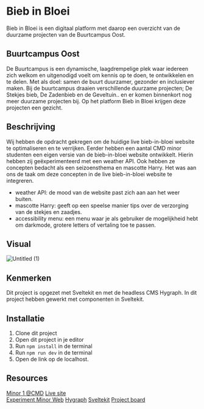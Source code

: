 # Bieb in Bloei

Bieb in Bloei is een digitaal platform met daarop een overzicht van de duurzame projecten van de Buurtcampus Oost. 

## Buurtcampus Oost
De Buurtcampus is een dynamische, laagdrempelige plek waar iedereen zich welkom en uitgenodigd voelt om kennis op te doen, te ontwikkelen en te delen. Met als doel: samen de buurt duurzamer, gezonder en inclusiever maken.
Bij de buurtcampus draaien verschillende duurzame projecten; De Stekjes bieb, De Zadenbieb en de Geveltuin.. en er komen binnenkort nog meer duurzame projecten bij. Op het platform Bieb in Bloei krijgen deze projecten een gezicht.

## Beschrijving
Wij hebben de opdracht gekregen om de huidige live bieb-in-bloei website te optimaliseren en te verrijken. Eerder hebben een aantal CMD minor studenten een eigen versie van de bieb-in-bloei website ontwikkelt. Hierin hebben zij geëxperimenteerd met een weather API. Ook hebben ze concepten bedacht als een seizoensthema en mascotte Harry. Het was aan ons de taak om deze concepten in de live bieb-in-bloei website te integreren. 
* weather API: de mood van de website past zich aan aan het weer buiten.
* mascotte Harry: geeft op een speelse manier tips over de verzorging van de stekjes en zaadjes. 
* accessibility menu: een menu waar je als gebruiker de mogelijkheid hebt om darkmode, grotere letters of vertaling toe te passen.

## Visual

![Untitled (1)](https://github.com/user-attachments/assets/d9166e67-513a-409d-85a2-3e7fbb2805d0)

## Kenmerken
Dit project is opgezet met Sveltekit en met de headless CMS Hygraph. In dit project hebben gewerkt met componenten in Sveltekit.

## Installatie
1. Clone dit project
2. Open dit project in je editor
3. Run `npm install` in de terminal
4. Run `npm run dev` in de terminal
5. Open de link op de localhost.


## Resources

[Minor 1 @CMD](https://plantswap-identifier.vercel.app/) 
[Live site](https://bieb-in-bloei.vercel.app/)   
[Experiment Minor Web](https://buurtcampus-oost.onrender.com/)
[Hygraph](https://hygraph.com)
[Sveltekit](https://kit.svelte.dev/docs/introduction)
[Project board](https://github.com/orgs/fdnd-agency/projects/3/views/1)

